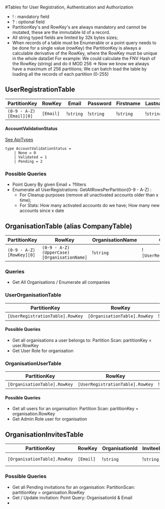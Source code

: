﻿#Tables for User Registration, Authentication and Authorization

- ! : mandatory field
- ? : optional field
- PartitionKey's and RowKey's are always mandatory and cannot be mutated, these are the immutable Id of a record.
- All string typed fields are limited by 32k bytes sizes;
- When records of a table must be Enumerable or a point query needs to be done for a single value (rowKey) the PartitionKey is always a calculable derivative of the RowKey, where the RowKey must be unique in the whole dataSet
For example: We could calculate the FNV Hash of the RowKey (string) and do it MOD 256 => Now we know we always have a maximum of 256 partitions; We can batch load the table by loading all the records of each partition (0-255)

## UserRegistrationTable
|      PartitionKey        |   RowKey  |   Email   |   Password   | Firstname | Lastname  | CreationDateTimeUtc | LastModifiedDateTimeUtc | AccountValidationStatus | EmailValidationToken | ValidationStatusUpdateDateTimeUtc | PasswordResetToken | PasswordResetTokenUpdateDateTimeUtc |
|--------------------------|-----------|-----------|--------------|-----------|-----------|---------------------|-------------------------|-------------------------|----------------------|-----------------------------------|--------------------|-------------------------------------|
| `(0-9 - A-Z) [Email][0]` | `[Email]` | !`string` | !`string`    | !`string` | !`string` |  !`DateTimeOffset`  |  ?`DateTimeOffset`      |        !`int32`         |  ?`string`           |        ?`DateTimeOffset`          |  ?`string`         |         ?`DateTimeOffset`           |

#### AccountValidationStatus
[See ApiTypes](https://github.com/PVH-Mobile-Automation/PVH-CAT-BACKEND/blob/master/Source/LinkBiServer/Pvh.Link.Bi.WebApi/ApiTypes.fs)

    type AccountValidationStatus =
        | None = 0
        | Validated = 1
        | Pending = 2

### Possible Queries
- Point Query By given Email + ?filters
- Enumerate all UserRegistrations: GetAllRowsPerPartition(0-9 - A-Z) : 
    - For Cleanup purposes (remove all unactivated accounts older than x time);
    - For Stats: How many activated accounts do we have; How many new accounts since x date
    
## OrganisationTable (alias CompanyTable)
|      PartitionKey       |               RowKey                      |   OrganisationName   |          CreatedByUserId           | CreationDateTimeUtc | LastModifiedDateTimeUtc |
|-------------------------|-------------------------------------------|----------------------|------------------------------------|---------------------|-------------------------|
|`(0-9 - A-Z) [RowKey][0]`|`(0-9 - A-Z)(UpperCase) [OrganisationName]`|     !`string`        | !`[UserRegistrationTable].RowKey`  |  !`DateTimeOffset`  |  ?`DateTimeOffset`      |

### Queries
 - Get All Organisations / Enumerate all companies

### UserOrganisationTable
|             PartitionKey       |            RowKey            |    Role    | JoinedCreationDateTimeUtc |
|--------------------------------|------------------------------|------------|---------------------------|
|`[UserRegistrationTable].RowKey`| `[OrganisationTable].RowKey` | !`string`  |      !`DateTimeOffset`    |

#### Possible Queries
- Get all organisations a user belongs to: Partition Scan: partitionKey = user.RowKey
- Get User Role for organisation

### OrganisationUserTable
|           PartitionKey     |               RowKey             |    Role    | JoinedCreationDateTimeUtc |
|----------------------------|----------------------------------|------------|---------------------------|
|`[OrganisationTable].RowKey`| `[UserRegistrationTable].RowKey` | !`string`  |      !`DateTimeOffset`    |

#### Possible Queries
- Get all users for an organisation: Partition Scan: partitionKey = organisation.RowKey
- Get Admin Role user for organisation

## OrganisationInvitesTable
|           PartitionKey      |  RowKey    | OrganisationId | InviteeEmail |          InvitedByUserId           | InvitationToken  |  InvitedAtDateTimeUtc | InvitationStatus | InvitationStatusUpdateDateTimeUtc |
|-----------------------------|------------|----------------|--------------|------------------------------------|------------------|-----------------------|------------------|-----------------------------------|
|`[OrganisationTable].RowKey` | `[Email]`  |  !`string`     |  !`string`   | !`[UserRegistrationTable].RowKey`  |     !string      |  !`DateTimeOffset`    |     !`int`       |  ?`DateTimeOffset`                |

### Possible Queries
- Get all Pending invitations for an organisation: PartitionScan: partitionKey = organisation.RowKey
- Get / Update invitation: Point Query: OrganisationId & Email
- 